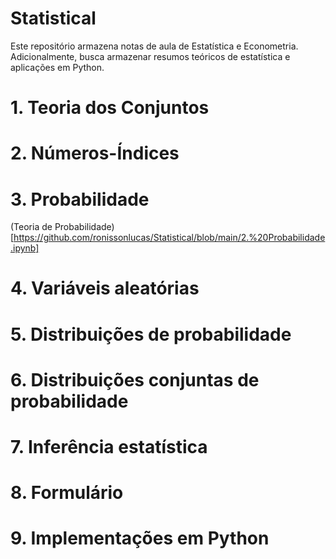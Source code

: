 # <b>Statistical </b>
Este repositório armazena notas de aula de Estatística e Econometria. Adicionalmente, busca armazenar resumos teóricos de estatística e aplicações em Python.

# 1. Teoria dos Conjuntos
# 2. Números-Índices
# 3. Probabilidade
(Teoria de Probabilidade)[https://github.com/ronissonlucas/Statistical/blob/main/2.%20Probabilidade.ipynb]
# 4. Variáveis aleatórias
# 5. Distribuições de probabilidade
# 6. Distribuições conjuntas de probabilidade
# 7. Inferência estatística
# 8. Formulário
# 9. Implementações em Python
